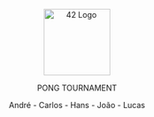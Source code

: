 <p align="center">
  <img src="https://auth.42.fr/auth/resources/0nmse/login/students/img/42_logo.svg" width="120" alt="42 Logo" /></a>
</p>
  
<p align="center">PONG TOURNAMENT</p>
<p align="center">André - Carlos - Hans - João - Lucas</p>

